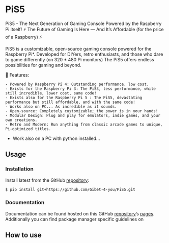 # PiS5

PiS5 - The Next Generation of Gaming Console Powered by the Raspberry Pi itself!
⚡️ The Future of Gaming Is Here — And It’s Affordable (for the price of a Raspberry) ⚡️

PiS5 is a customizable, open-source gaming console powered for the Raspberry Pi*. 
Developed for DIYers, retro enthusiasts, and those who dare to game differently (on 320 * 480 Pi monitors)
The PiS5 offers endless possibilities for gaming and beyond.

🚀 Features:

    - Powered by Raspberry Pi 4: Outstanding performance, low cost.
    - Exists for the Raspberry Pi 3: The PiS3, less performance, while still incredible, lower cost, same code!
    - Exists also for the Raspberry Pi 5 : The PiS5, devastating performance but still affordable, and with the same code!
    - Works also on PC... As incredible as it sounds.
    - Open-source: Completely customizable; the power is in your hands!
    - Modular Design: Plug and play for emulators, indie games, and your own creations.
    - Retro and Modern: Run anything from classic arcade games to unique, Pi-optimized titles.

* Work also on a PC with python installed...
## Usage

### Installation

Install latest from the GitHub
[repository](https://github.com/Gibet-4-you/PiS5.git):

``` sh
$ pip install git+https://github.com/Gibet-4-you/PiS5.git
```

### Documentation

Documentation can be found hosted on this GitHub
[repository](https://github.com/Gibet-4-you/PiS5)’s
[pages](https://Gibet-4-you.github.io/PiS5/). Additionally you can find
package manager specific guidelines on

## How to use




